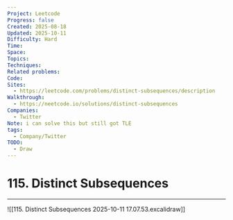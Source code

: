 ```yaml
---
Project: Leetcode
Progress: false
Created: 2025-08-18
Updated: 2025-10-11
Difficulty: Hard
Time:
Space:
Topics:
Techniques:
Related problems:
Code:
Sites:
  - https://leetcode.com/problems/distinct-subsequences/description
Walkthrough:
  - https://neetcode.io/solutions/distinct-subsequences
Companies:
  - Twitter
Note: i can solve this but still got TLE
tags:
  - Company/Twitter
TODO:
  - Draw
---
```

# 115. Distinct Subsequences
---

![[115. Distinct Subsequences 2025-10-11 17.07.53.excalidraw]]